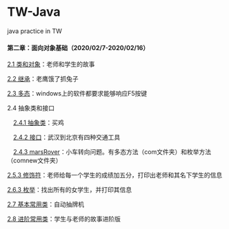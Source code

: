 # TW-Java
java practice in TW

#### 第二章：面向对象基础（2020/02/7-2020/02/16）
[2.1 类和对象](https://github.com/whisperrrr/TW-Java/tree/2-1classAndObject)：老师和学生的故事

[2.2 继承](https://github.com/whisperrrr/TW-Java/tree/2-2javaExtend)：老鹰饿了抓兔子

[2.3 多态](https://github.com/whisperrrr/TW-Java/tree/2-3JavaMulti)：windows上的软件都要求能够响应F5按键

2.4 抽象类和接口

&emsp;[2.4.1 抽象类](https://github.com/whisperrrr/TW-Java/tree/2-4-1javaAbstract)：买鸡

&emsp;[2.4.2 接口](https://github.com/whisperrrr/TW-Java/tree/2-4-1javaAbstract)：武汉到北京有四种交通工具

&emsp;[2.4.3 marsRover](https://github.com/whisperrrr/TW-Java/tree/2-4-3marsRover)：小车转向问题。有多态方法（com文件夹）和枚举方法（comnew文件夹）

[2.5.3 修饰符](https://github.com/whisperrrr/TW-Java/tree/2-5-3Modifier)：老师给每一个学生的成绩加五分，打印出老师和其名下学生的信息

[2.6.3 枚举](https://github.com/whisperrrr/TW-Java/tree/2-6-3Enum)：找出所有的女学生，并打印其信息

[2.7 基本常用类](https://github.com/whisperrrr/TW-Java/tree/2-7basicCommonClass)：自动抽牌机

[2.8 进阶常用类](https://github.com/whisperrrr/TW-Java/tree/2-8advanceBasicClass)：学生与老师的故事进阶版


